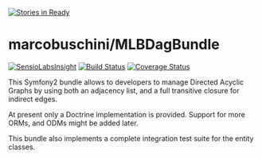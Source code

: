 [![Stories in Ready](https://badge.waffle.io/marcobuschini/MLBDagBundle.png?label=ready&title=Ready)](https://waffle.io/marcobuschini/MLBDagBundle)
# marcobuschini/MLBDagBundle

[![SensioLabsInsight](https://insight.sensiolabs.com/projects/74c5de39-97be-43bb-a7ca-983629edd476/mini.png)](https://insight.sensiolabs.com/projects/74c5de39-97be-43bb-a7ca-983629edd476)
[![Build Status](https://travis-ci.org/marcobuschini/MLBDagBundle.svg?branch=master)](https://travis-ci.org/marcobuschini/MLBDagBundle)
[![Coverage Status](https://coveralls.io/repos/github/marcobuschini/MLBDagBundle/badge.svg?branch=coveralls)](https://coveralls.io/github/marcobuschini/MLBDagBundle?branch=master)

This Symfony2 bundle allows to developers to manage Directed Acyclic Graphs by using both an adjacency list, and a full transitive closure for indirect edges.

At present only a Doctrine implementation is provided. Support for more ORMs, and ODMs might be added later.

This bundle also implements a complete integration test suite for the entity classes.
